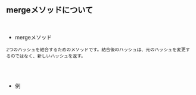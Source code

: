 ## mergeメソッドについて 
<br>

- mergeメソッド 
```
2つのハッシュを結合するためのメソッドです。結合後のハッシュは、元のハッシュを変更するのではなく、新しいハッシュを返す。
```
<br>
<br>

- 例  
```rb

```